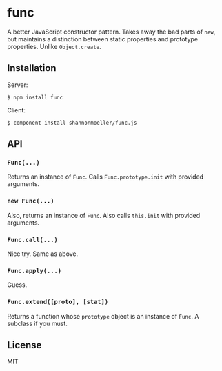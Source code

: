 # func

  A better JavaScript constructor pattern. Takes away the bad parts of `new`, but maintains a distinction between static properties and prototype properties. Unlike `Object.create`.

## Installation

  Server:
  
    $ npm install func
    
  Client:

    $ component install shannonmoeller/func.js

## API

### `Func(...)`

  Returns an instance of `Func`. Calls `Func.prototype.init` with provided arguments.

### `new Func(...)`

  Also, returns an instance of `Func`. Also calls `this.init` with provided arguments.
  
### `Func.call(...)`

  Nice try. Same as above.
  
### `Func.apply(...)`

  Guess.
  
### `Func.extend([proto], [stat])`

  Returns a function whose `prototype` object is an instance of `Func`. A subclass if you must.

## License

  MIT
